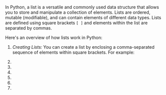 In Python, a list is a versatile and commonly used data structure that allows you to store and 
manipulate a collection of elements. Lists are ordered, mutable (modifiable), and can contain 
elements of different data types. Lists are defined using square brackets `[ ]` and elements within the 
list are separated by commas.

Here's an overview of how lists work in Python:

1. *Creating Lists:*
You can create a list by enclosing a comma-separated sequence of elements within square brackets. For example:

2.

3.

4.

5.

6.

7.



